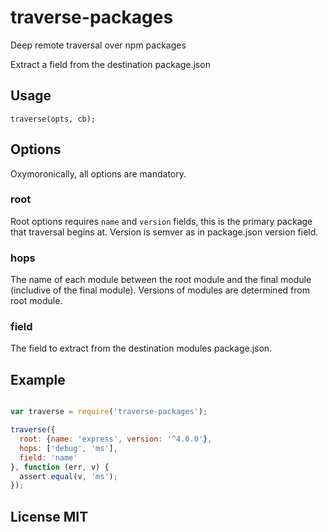 # traverse-packages

Deep remote traversal over npm packages

Extract a field from the destination package.json

## Usage

```
traverse(opts, cb);
```

## Options
Oxymoronically, all options are mandatory.

### root

Root options requires `name` and `version` fields,
this is the primary package that traversal begins
at. Version is semver as in package.json version field.

### hops

The name of each module between the root 
module and the final module (includive of the final 
module). Versions of modules are determined from root module. 


### field

The field to extract from the destination modules
package.json.


## Example

```javascript

var traverse = require('traverse-packages');

traverse({
  root: {name: 'express', version: '^4.0.0'},
  hops: ['debug', 'ms'],
  field: 'name'
}, function (err, v) {
  assert.equal(v, 'ms');
});


```

## License MIT

